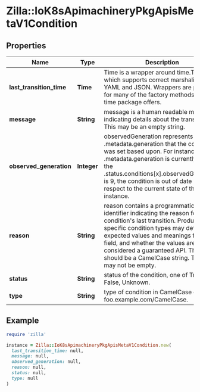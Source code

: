 # Zilla::IoK8sApimachineryPkgApisMetaV1Condition

## Properties

| Name | Type | Description | Notes |
| ---- | ---- | ----------- | ----- |
| **last_transition_time** | **Time** | Time is a wrapper around time.Time which supports correct marshaling to YAML and JSON.  Wrappers are provided for many of the factory methods that the time package offers. |  |
| **message** | **String** | message is a human readable message indicating details about the transition. This may be an empty string. |  |
| **observed_generation** | **Integer** | observedGeneration represents the .metadata.generation that the condition was set based upon. For instance, if .metadata.generation is currently 12, but the .status.conditions[x].observedGeneration is 9, the condition is out of date with respect to the current state of the instance. | [optional] |
| **reason** | **String** | reason contains a programmatic identifier indicating the reason for the condition&#39;s last transition. Producers of specific condition types may define expected values and meanings for this field, and whether the values are considered a guaranteed API. The value should be a CamelCase string. This field may not be empty. |  |
| **status** | **String** | status of the condition, one of True, False, Unknown. |  |
| **type** | **String** | type of condition in CamelCase or in foo.example.com/CamelCase. |  |

## Example

```ruby
require 'zilla'

instance = Zilla::IoK8sApimachineryPkgApisMetaV1Condition.new(
  last_transition_time: null,
  message: null,
  observed_generation: null,
  reason: null,
  status: null,
  type: null
)
```

